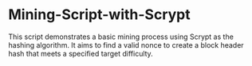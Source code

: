 # Mining-Script-with-Scrypt
This script demonstrates a basic mining process using Scrypt as the hashing algorithm. It aims to find a valid nonce to create a block header hash that meets a specified target difficulty.

